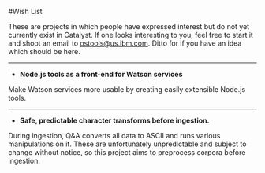 #Wish List

These are projects in which people have expressed interest but do not yet currently exist in Catalyst. If one looks interesting to you, feel free to start it and shoot an email to [ostools@us.ibm.com](mailto:ostools@us.ibm.com). Ditto for if you have an idea which should be here.

---

- **Node.js tools as a front-end for Watson services**

Make Watson services more usable by creating easily extensible Node.js tools.

---

- **Safe, predictable character transforms before ingestion.**

During ingestion, Q&A converts all data to ASCII and runs various manipulations on it. These are unfortunately unpredictable and subject to change without notice, so this project aims to preprocess corpora before ingestion.